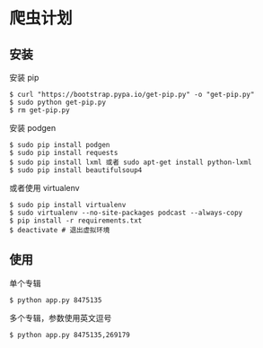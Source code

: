 # 爬虫计划


## 安装

安装 pip

```shell
$ curl "https://bootstrap.pypa.io/get-pip.py" -o "get-pip.py"
$ sudo python get-pip.py
$ rm get-pip.py
```

安装 podgen

```shell
$ sudo pip install podgen
$ sudo pip install requests
$ sudo pip install lxml 或者 sudo apt-get install python-lxml
$ sudo pip install beautifulsoup4
```

或者使用 virtualenv

```shell
$ sudo pip install virtualenv
$ sudo virtualenv --no-site-packages podcast --always-copy
$ pip install -r requirements.txt
$ deactivate # 退出虚拟环境
```

## 使用

单个专辑

```shell
$ python app.py 8475135
```

多个专辑，参数使用英文逗号

```shell
$ python app.py 8475135,269179
```